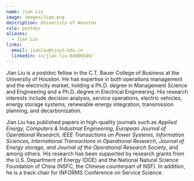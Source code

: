 ```yaml
---
name: Jian Liu
image: images/Jian.png
description: University of Houston
role: postdoc
aliases:
  - Jian Liu
links:
  email: jianlau@njust.edu.cn
  linkedin: in/jian-liu-04906546/
---
```


Jian Liu is a postdoc fellow in the C.T. Bauer College of Business at the University of Houston. He has expertise in both operations management and the electricity market, holding a Ph.D. degree in Management Science and Engineering and a Ph.D. degree in Electrical Engineering. His research interests include decision analysis, service operations, electric vehicles, energy storage systems, renewable energy integration, transmission planning, and decarbonization.

Jian Liu has published papers in high-quality journals such as *Applied Energy, Computers & Industrial Engineering, European Journal of Operational Research, IEEE Transactions on Power Systems, Information Sciences, International Transactions in Operational Research, Journal of Energy storage, and Journal of the Operational Research Society*, and among others. His research has been supported by research grants from the U.S. Department of Energy (DOE) and the National Natural Science Foundation of China (NSFC, the Chinese counterpart of NSF). In addition, he is a track chair for INFORMS Conference on Service Science.
